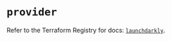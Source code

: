 # `provider`

Refer to the Terraform Registry for docs: [`launchdarkly`](https://registry.terraform.io/providers/launchdarkly/launchdarkly/2.19.0/docs).
